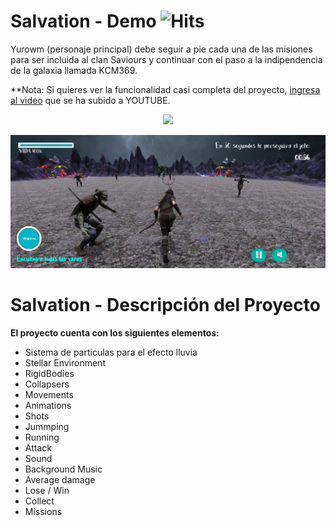 # Salvation - Demo ![Hits](https://hitcounter.pythonanywhere.com/count/tag.svg?url=https%3A%2F%2Fgithub.com%2FKeyCuevasMelgarejo%2FSALVATION)
Yurowm (personaje principal) debe seguir a pie cada una de las misiones para ser incluida al clan Saviours y continuar con el paso a la indipendencia de la galaxia llamada KCM369.

**Nota: Si quieres ver la funcionalidad casi completa del proyecto, [ingresa al video](https://youtu.be/0EdC8cvoKFI) que se ha subido a YOUTUBE.

<p align="center"> 
    <a href="https://youtu.be/0EdC8cvoKFI"><img src="https://img.shields.io/youtube/views/0EdC8cvoKFI?label=Reproducciones&style=social"/></a>
</p>

<p align="center"> 
    <img src="/Demo.png"/>
</p>

# Salvation - Descripción del Proyecto
**El proyecto cuenta con los siguientes elementos:**
- Sistema de particulas para el efecto lluvia
- Stellar Environment
- RigidBodies
- Collapsers
- Movements
- Animations
- Shots
- Jummping
- Running
- Attack
- Sound
- Background Music
- Average damage
- Lose / Win
- Collect
- Missions
